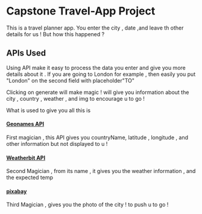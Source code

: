 # Capstone Travel-App Project

This is a travel planner app. You enter the city , date ,and leave th other details for us !
But how this happened ?

## APIs Used 
Using API make it easy to process the data you enter and give you more details about it .
If you are going to London for example , then easily you put "London" on the second field with placeholder"TO"

Clicking on generate will make magic ! will give you information about the city , country , weather , and img to encourage u to go ! 

What is used to give you all this is 
#### [Geonames API](#https://www.geonames.org/) 
First magician , this API gives you countryName, latitude , longitude , and other information but not displayed to u ! 

#### [Weatherbit API](#https://www.weatherbit.io/)
Second Magician , from its name , it gives you the weather information , and the expected temp

#### [pixabay](#https://pixabay.com/)
Third Magician , gives you the photo of the city ! to push u to go ! 

